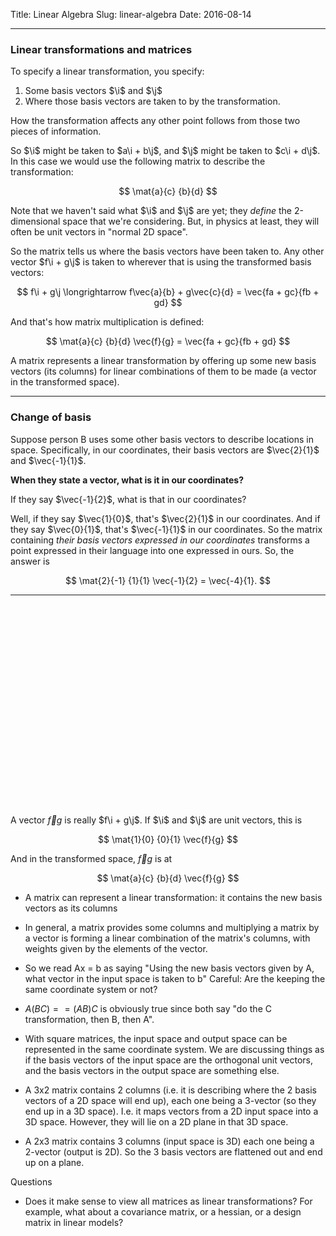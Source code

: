 Title: Linear Algebra
Slug: linear-algebra
Date: 2016-08-14

$$
\newcommand{\i}{\mathbf{i}}
\newcommand{\j}{\mathbf{j}}
\newcommand{\vec}[2]{\begin{pmatrix}#1\\#2\end{pmatrix}}
\newcommand{\mat}[4]{\begin{bmatrix}#1 & #2\\#3 & #4\\ \end{bmatrix}}
$$


-------------------------------------------------------------------------------
### Linear transformations and matrices
To specify a linear transformation, you specify:

1. Some basis vectors $\i$ and $\j$
2. Where those basis vectors are taken to by the transformation.

How the transformation affects any other point follows from those two pieces of
information.

So $\i$ might be taken to $a\i + b\j$, and $\j$ might be taken to $c\i + d\j$.
In this case we would use the following matrix to describe the
transformation:

$$
\mat{a}{c}
    {b}{d}
$$

Note that we haven't said what $\i$ and $\j$ are yet; they _define_ the
2-dimensional space that we're considering. But, in physics at least, they will
often be unit vectors in "normal 2D space".

So the matrix tells us where the basis vectors have been taken to. Any other
vector $f\i + g\j$ is taken to wherever that is using the transformed basis
vectors:

$$
f\i + g\j \longrightarrow f\vec{a}{b} + g\vec{c}{d} = \vec{fa + gc}{fb + gd}
$$


And that's how matrix multiplication is defined:

$$
\mat{a}{c}
    {b}{d} \vec{f}{g} = \vec{fa + gc}{fb + gd}
$$


A matrix represents a linear transformation by offering up some new basis
vectors (its columns) for linear combinations of them to be made (a vector in
the transformed space).

-------------------------------------------------------------------------------
### Change of basis

Suppose person B uses some other basis vectors to describe locations in
space. Specifically, in our coordinates, their basis vectors are
$\vec{2}{1}$ and $\vec{-1}{1}$.


**When they state a vector, what is it in our coordinates?**

If they say $\vec{-1}{2}$, what is that in our coordinates?

Well, if they say $\vec{1}{0}$, that's $\vec{2}{1}$ in our
coordinates. And if they say $\vec{0}{1}$, that's $\vec{-1}{1}$ in our
coordinates. So the matrix containing _their basis vectors expressed in our
coordinates_ transforms a point expressed in their language into one expressed
in ours. So, the answer is

$$
\mat{2}{-1}
    {1}{1} \vec{-1}{2} = \vec{-4}{1}.
$$



-------------------------------------------------------------------------------
<br><br><br><br><br><br><br><br><br><br><br><br><br><br><br><br><br><br><br>


A vector $\vec{f}{g}$ is really $f\i + g\j$. If $\i$ and $\j$ are unit
vectors, this is

$$
\mat{1}{0}
    {0}{1} \vec{f}{g}
$$

And in the transformed space, $\vec{f}{g}$ is at

$$
\mat{a}{c}
    {b}{d} \vec{f}{g}
$$


- A matrix can represent a linear transformation: it contains the new basis
  vectors as its columns

- In general, a matrix provides some columns and multiplying a matrix by a
  vector is forming a linear combination of the matrix's columns, with weights
  given by the elements of the vector.

- So we read Ax = b as saying "Using the new basis vectors given by A, what
  vector in the input space is taken to b" Careful: Are the keeping the same
  coordinate system or not?

- $A(BC) == (AB)C$ is obviously true since both say "do the C transformation,
  then B, then A".

- With square matrices, the input space and output space can be represented in
  the same coordinate system. We are discussing things as if the basis vectors
  of the input space are the orthogonal unit vectors, and the basis vectors in
  the output space are something else.

- A 3x2 matrix contains 2 columns (i.e. it is describing where the 2 basis
  vectors of a 2D space will end up), each one being a 3-vector (so they end up
  in a 3D space). I.e. it maps vectors from a 2D input space into a 3D
  space. However, they will lie on a 2D plane in that 3D space.

- A 2x3 matrix contains 3 columns (input space is 3D) each one being a 2-vector
  (output is 2D). So the 3 basis vectors are flattened out and end up on a
  plane.


Questions

- Does it make sense to view all matrices as linear transformations? For
  example, what about a covariance matrix, or a hessian, or a design matrix in
  linear models?
